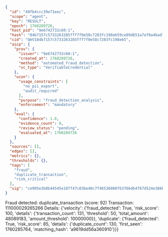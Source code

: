 ```json
{
  "id": "49fb4ccc39e71eec",
  "scope": "agent",
  "key": "RESULT",
  "epoch": 1760289726,
  "host_pid": "9e6742732c60:1",
  "hash": "84b7157c5733263285fff7f0e58c7203fc198e659ce89d651a7ef0a4bad7f2da",
  "cid": "QmV184b7157c5733263285fff7f0e58c7203fc198e65",
  "aicp": {
    "prov": {
      "issuer": "9e6742732c60:1",
      "created_at": 1760289726,
      "method": "automated_fraud_detection",
      "vc_type": "VerifiableCredential"
    },
    "ucon": {
      "usage_constraints": [
        "no_pii_export",
        "audit_required"
      ],
      "purpose": "fraud_detection_analysis",
      "enforcement": "mandatory"
    },
    "eval": {
      "confidence": 1.0,
      "evidence_count": 0,
      "review_status": "pending",
      "evaluated_at": 1760289726
    }
  },
  "sources": [],
  "edges": [],
  "metrics": {},
  "thresholds": {},
  "tags": [
    "fraud",
    "duplicate_transaction",
    "risk_critical"
  ],
  "sig": "ce995e3b8b44545e107f47c03be40c7f46536060f63766db4f87d524e386b3de"
}
```

Fraud detected: duplicate_transaction (score: 92)
Transaction: 111000029265266
Details: {'velocity': {'fraud_detected': True, 'risk_score': 100, 'details': {'transaction_count': 131, 'threshold': 50, 'total_amount': 48089183, 'amount_threshold': 10000000}}, 'duplicate': {'fraud_detected': True, 'risk_score': 85, 'details': {'duplicate_count': 130, 'first_seen': 1760285764, 'matching_hash': 'a9619dd56a360910'}}}